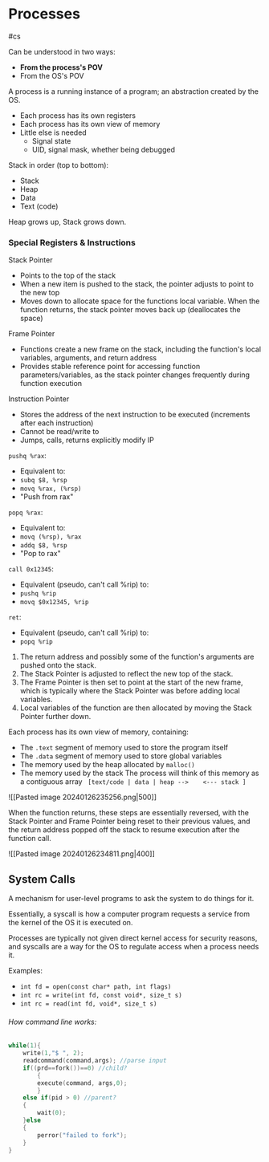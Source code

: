 # Processes
#cs 

Can be understood in two ways:
- **From the process's POV** 
- From the OS's POV

A process is a running instance of a program; an abstraction created by the OS.

- Each process has its own registers
- Each process has its own view of memory
- Little else is needed
	- Signal state
	- UID, signal mask, whether being debugged

Stack in order (top to bottom):
- Stack
- Heap
- Data
- Text (code)

Heap grows up, Stack grows down.

### Special Registers & Instructions

Stack Pointer
- Points to the top of the stack
- When a new item is pushed to the stack, the pointer adjusts to point to the new top
- Moves down to allocate space for the functions local variable. When the function returns, the stack pointer moves back up (deallocates the space)

Frame Pointer
- Functions create a new frame on the stack, including the function's local variables, arguments, and return address
- Provides stable reference point for accessing function parameters/variables, as the stack pointer changes frequently during function execution

Instruction Pointer
- Stores the address of the next instruction to be executed (increments after each instruction)
- Cannot be read/write to
- Jumps, calls, returns explicitly modify IP

`pushq %rax`:
- Equivalent to:
- `subq $8, %rsp`
- `movq %rax, (%rsp)`
- "Push from rax"

`popq %rax`:
- Equivalent to:
- `movq (%rsp), %rax` 
- `addq $8, %rsp`
- "Pop to rax"

`call 0x12345`:
- Equivalent (pseudo, can't call %rip) to:
- `pushq %rip`
- `movq $0x12345, %rip`

`ret`:
- Equivalent (pseudo, can't call %rip) to:
- `popq %rip`


1. The return address and possibly some of the function's arguments are pushed onto the stack.
2. The Stack Pointer is adjusted to reflect the new top of the stack.
3. The Frame Pointer is then set to point at the start of the new frame, which is typically where the Stack Pointer was before adding local variables.
4. Local variables of the function are then allocated by moving the Stack Pointer further down.

Each process has its own view of memory, containing:

- The `.text` segment of memory used to store the program itself
- The `.data` segment of memory used to store global variables
- The memory used by the heap allocated by `malloc()` 
- The memory used by the stack
The process will think of this memory as a contiguous array ` [text/code | data | heap -->    <--- stack ]`

![[Pasted image 20240126235256.png|500]]

When the function returns, these steps are essentially reversed, with the Stack Pointer and Frame Pointer being reset to their previous values, and the return address popped off the stack to resume execution after the function call.

![[Pasted image 20240126234811.png|400]]


## System Calls

A mechanism for user-level programs to ask the system to do things for it.

Essentially, a syscall is how a computer program requests a service from the kernel of the OS it is executed on. 

Processes are typically not given direct kernel access for security reasons, and syscalls are a way for the OS to regulate access when a process needs it.

Examples:

- `int fd = open(const char* path, int flags)`
- `int rc = write(int fd, const void*, size_t s)`
- `int rc = read(int fd, void*, size_t s)` 

###### How command line works:
```C
while(1){
	write(1,"$ ", 2);
	readcommand(command,args); //parse input
	if((prd==fork())==0) //child?
		{ 
		execute(command, args,0);
		}
	else if(pid > 0) //parent?
	{
		wait(0);
	}else
	{
		perror("failed to fork");
	}
}
```


